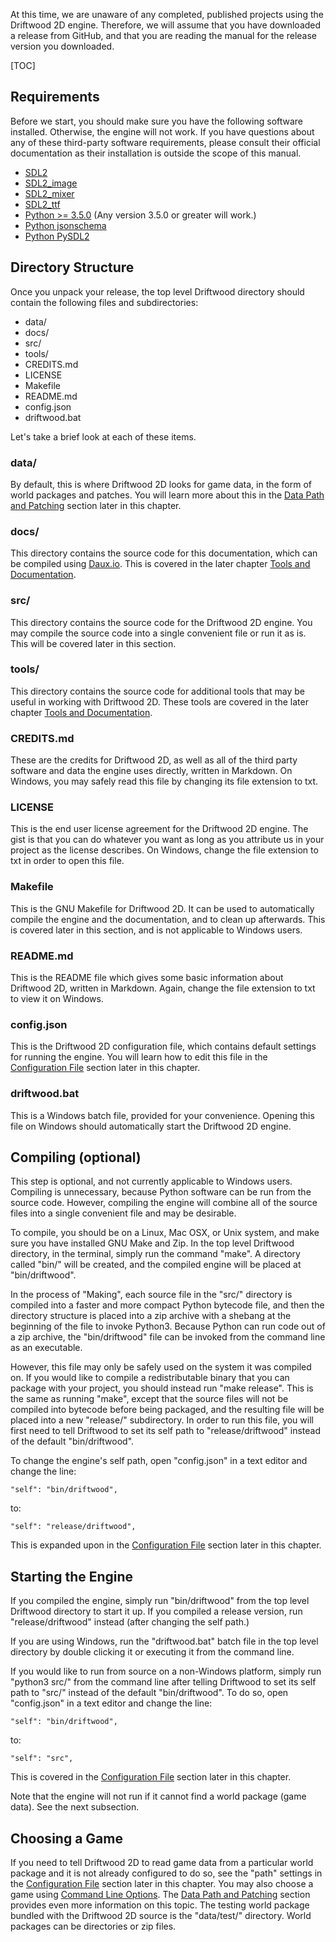 At this time, we are unaware of any completed, published projects using the Driftwood 2D engine. Therefore, we will assume that you have downloaded a release from GitHub, and that you are reading the manual for the release version you downloaded.

[TOC]


## Requirements

Before we start, you should make sure you have the following software installed. Otherwise, the engine will not work. If you have questions about any of these third-party software requirements, please consult their official documentation as their installation is outside the scope of this manual.

* [SDL2](https://www.libsdl.org/)
* [SDL2_image](https://www.libsdl.org/projects/SDL_image/)
* [SDL2_mixer](https://www.libsdl.org/projects/SDL_mixer/)
* [SDL2_ttf](https://www.libsdl.org/projects/SDL_ttf/)
* [Python >= 3.5.0](https://www.python.org/) (Any version 3.5.0 or greater will work.)
* [Python jsonschema](https://pypi.python.org/pypi/jsonschema)
* [Python PySDL2](https://pypi.python.org/pypi/PySDL2/)


## Directory Structure

Once you unpack your release, the top level Driftwood directory should contain the following files and subdirectories:

* data/
* docs/
* src/
* tools/
* CREDITS.md
* LICENSE
* Makefile
* README.md
* config.json
* driftwood.bat 

Let's take a brief look at each of these items.

### data/

By default, this is where Driftwood 2D looks for game data, in the form of world packages and patches. You will learn more about this in the [Data Path and Patching](Data_Path_and_Patching) section later in this chapter.

### docs/

This directory contains the source code for this documentation, which can be compiled using [Daux.io](https://daux.io/). This is covered in the later chapter [Tools and Documentation](../Tools_and_Documentation).

### src/

This directory contains the source code for the Driftwood 2D engine. You may compile the source code into a single convenient file or run it as is. This will be covered later in this section.

### tools/

This directory contains the source code for additional tools that may be useful in working with Driftwood 2D. These tools are covered in the later chapter [Tools and Documentation](../Tools_and_Documentation).

### CREDITS.md

These are the credits for Driftwood 2D, as well as all of the third party software and data the engine uses directly, written in Markdown. On Windows, you may safely read this file by changing its file extension to txt.

### LICENSE

This is the end user license agreement for the Driftwood 2D engine. The gist is that you can do whatever you want as long as you attribute us in your project as the license describes. On Windows, change the file extension to txt in order to open this file.

### Makefile

This is the GNU Makefile for Driftwood 2D. It can be used to automatically compile the engine and the documentation, and to clean up afterwards. This is covered later in this section, and is not applicable to Windows users.

### README.md

This is the README file which gives some basic information about Driftwood 2D, written in Markdown. Again, change the file extension to txt to view it on Windows.

### config.json

This is the Driftwood 2D configuration file, which contains default settings for running the engine. You will learn how to edit this file in the [Configuration File](Configuration_File) section later in this chapter.

### driftwood.bat

This is a Windows batch file, provided for your convenience. Opening this file on Windows should automatically start the Driftwood 2D engine.


## Compiling (optional)

This step is optional, and not currently applicable to Windows users. Compiling is unnecessary, because Python software can be run from the source code. However, compiling the engine will combine all of the source files into a single convenient file and may be desirable.

To compile, you should be on a Linux, Mac OSX, or Unix system, and make sure you have installed GNU Make and Zip. In the top level Driftwood directory, in the terminal, simply run the command "make". A directory called "bin/" will be created, and the compiled engine will be placed at "bin/driftwood".

In the process of "Making", each source file in the "src/" directory is compiled into a faster and more compact Python bytecode file, and then the directory structure is placed into a zip archive with a shebang at the beginning of the file to invoke Python3. Because Python can run code out of a zip archive, the "bin/driftwood" file can be invoked from the command line as an executable.

However, this file may only be safely used on the system it was compiled on. If you would like to compile a redistributable binary that you can package with your project, you should instead run "make release". This is the same as running "make", except that the source files will not be compiled into bytecode before being packaged, and the resulting file will be placed into a new "release/" subdirectory. In order to run this file, you will first need to tell Driftwood to set its self path to "release/driftwood" instead of the default "bin/driftwood".

To change the engine's self path, open "config.json" in a text editor and change the line:

`"self": "bin/driftwood",`

to:

`"self": "release/driftwood",`

This is expanded upon in the [Configuration File](Configuration_File) section later in this chapter.


## Starting the Engine

If you compiled the engine, simply run "bin/driftwood" from the top level Driftwood directory to start it up. If you compiled a release version, run "release/driftwood" instead (after changing the self path.)

If you are using Windows, run the "driftwood.bat" batch file in the top level directory by double clicking it or executing it from the command line.

If you would like to run from source on a non-Windows platform, simply run "python3 src/" from the command line after telling Driftwood to set its self path to "src/" instead of the default "bin/driftwood". To do so, open "config.json" in a text editor and change the line:

`"self": "bin/driftwood",`

to:

`"self": "src",`

This is covered in the [Configuration File](Configuration_File) section later in this chapter.

Note that the engine will not run if it cannot find a world package (game data). See the next subsection.

## Choosing a Game

If you need to tell Driftwood 2D to read game data from a particular world package and it is not already configured to do so, see the "path" settings in the [Configuration File](Configuration_File) section later in this chapter. You may also choose a game using [Command Line Options](Command_Line_Options). The [Data Path and Patching](Data_Path_and_Patching) section provides even more information on this topic. The testing world package bundled with the Driftwood 2D source is the "data/test/" directory. World packages can be directories or zip files.

